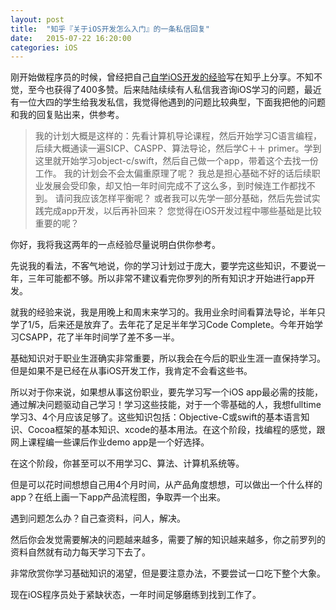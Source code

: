 ```yaml
---
layout: post
title:  "知乎『关于iOS开发怎么入门』的一条私信回复"
date:   2015-07-22 16:20:00
categories: iOS
---
```

刚开始做程序员的时候，曾经把自己[自学iOS开发的经验](http://www.zhihu.com/question/20264108/answer/18701892)写在知乎上分享。不知不觉，至今也获得了400多赞。后来陆陆续续有人私信我咨询iOS学习的问题，最近有一位大四的学生给我发私信，我觉得他遇到的问题比较典型，下面我把他的问题和我的回复贴出来，供参考。

> 我的计划大概是这样的：先看计算机导论课程，然后开始学习C语言编程，后续大概通读一遍SICP、CASPP、算法导论，然后学C＋＋ primer。学到这里就开始学习object-c/swift，然后自己做一个app，带着这个去找一份工作。 我的计划会不会太偏重原理了呢？ 我总是担心基础不好的话后续职业发展会受印象，却又怕一年时间完成不了这么多，到时候连工作都找不到。 请问我应该怎样平衡呢？ 或者我可以先学一部分基础，然后先尝试实践完成app开发，以后再补回来？ 您觉得在iOS开发过程中哪些基础是比较重要的呢？


你好，我将我这两年的一点经验尽量说明白供你参考。

先说我的看法，不客气地说，你的学习计划过于庞大，要学完这些知识，不要说一年，三年可能都不够。所以非常不建议看完你罗列的所有知识才开始进行app开发。

就我的经验来说，我是用晚上和周末来学习的。我用业余时间看算法导论，半年只学了1/5，后来还是放弃了。去年花了足足半年学习Code Complete。今年开始学习CSAPP，花了半年时间学了差不多一半。

基础知识对于职业生涯确实非常重要，所以我会在今后的职业生涯一直保持学习。但是如果不是已经在从事iOS开发工作，我肯定不会看这些书。

所以对于你来说，如果想从事这份职业，要先学习写一个iOS app最必需的技能，通过解决问题驱动自己学习！学习这些技能，对于一个零基础的人，我想fulltime学习3、4个月应该足够了。这些知识包括：Objective-C或swift的基本语言知识、Cocoa框架的基本知识、xcode的基本用法。在这个阶段，找编程的感觉，跟网上课程编一些课后作业demo app是一个好选择。

在这个阶段，你甚至可以不用学习C、算法、计算机系统等。

但是可以花时间想想自己用4个月时间，从产品角度想想，可以做出一个什么样的app？在纸上画一下app产品流程图，争取弄一个出来。

遇到问题怎么办？自己查资料，问人，解决。

然后你会发觉需要解决的问题越来越多，需要了解的知识越来越多，你之前罗列的资料自然就有动力每天学习下去了。

非常欣赏你学习基础知识的渴望，但是要注意办法，不要尝试一口吃下整个大象。

现在iOS程序员处于紧缺状态，一年时间足够磨练到找到工作了。